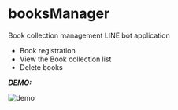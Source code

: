 # booksManager
Book collection management LINE bot application

- Book registration
- View the Book collection list
- Delete books

***DEMO:***

![demo](https://user-images.githubusercontent.com/99044060/177028364-458803ef-9c18-4908-a357-3d5732cd116d.gif)
